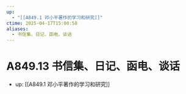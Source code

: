 ```yaml
---
up:
  - "[[A849.1 邓小平著作的学习和研究]]"
ctime: 2025-04-17T15:00:58
aliases:
  - 书信集、日记、函电、谈话
---
```


# A849.13 书信集、日记、函电、谈话

- up: [[A849.1 邓小平著作的学习和研究]]
